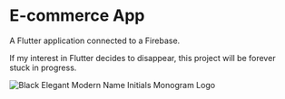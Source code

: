 # E-commerce App

A Flutter application connected to a Firebase.


If my interest in Flutter decides to disappear, this project will be forever stuck in progress.


![Black Elegant Modern Name Initials Monogram Logo](https://github.com/razan-ali/e-commerce/assets/83377962/6f9593dd-f4aa-446b-b236-5f6b2cb914e4)
